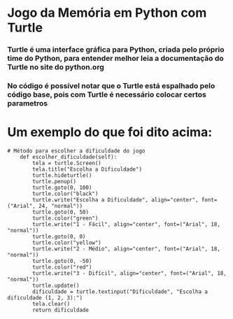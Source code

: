 # Jogo da Memória em Python com Turtle
### Turtle é uma interface gráfica para Python, criada pelo próprio time do Python, para entender melhor leia a documentação do Turtle no site do python.org
### No código é possível notar que o Turtle está espalhado pelo código base, pois com Turtle é necessário colocar certos parametros
# Um exemplo do que foi dito acima:
```
# Método para escolher a dificuldade do jogo
    def escolher_dificuldade(self):
        tela = turtle.Screen()
        tela.title("Escolha a Dificuldade")
        turtle.hideturtle()
        turtle.penup()
        turtle.goto(0, 100)
        turtle.color("black")
        turtle.write("Escolha a Dificuldade", align="center", font=("Arial", 24, "normal"))
        turtle.goto(0, 50)
        turtle.color("green")
        turtle.write("1 - Fácil", align="center", font=("Arial", 18, "normal"))
        turtle.goto(0, 0)
        turtle.color("yellow")
        turtle.write("2 - Médio", align="center", font=("Arial", 18, "normal"))
        turtle.goto(0, -50)
        turtle.color("red")
        turtle.write("3 - Difícil", align="center", font=("Arial", 18, "normal"))
        turtle.update()
        dificuldade = turtle.textinput("Dificuldade", "Escolha a dificuldade (1, 2, 3):")
        tela.clear()
        return dificuldade
```
